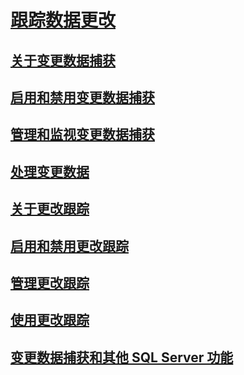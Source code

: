 # [跟踪数据更改](track-data-changes-sql-server.md)
## [关于变更数据捕获](about-change-data-capture-sql-server.md)
## [启用和禁用变更数据捕获](enable-and-disable-change-data-capture-sql-server.md)
## [管理和监视变更数据捕获](administer-and-monitor-change-data-capture-sql-server.md)
## [处理变更数据](work-with-change-data-sql-server.md)
## [关于更改跟踪](about-change-tracking-sql-server.md)
## [启用和禁用更改跟踪](enable-and-disable-change-tracking-sql-server.md)
## [管理更改跟踪](manage-change-tracking-sql-server.md)
## [使用更改跟踪](work-with-change-tracking-sql-server.md)
## [变更数据捕获和其他 SQL Server 功能](change-data-capture-and-other-sql-server-features.md)

